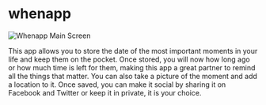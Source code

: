 whenapp
=======

![Whenapp Main Screen](https://github.com/renefs87/whenapp/blob/master/screen568x568.jpeg?raw=true)

This app allows you to store the date of the most important moments in your life and keep them on the pocket.  Once stored, you will now how long ago or how much time is left for them, making this app a great partner to remind all the things that matter. You can also take a picture of the moment and add a location to it. Once saved, you can make it social by sharing it on Facebook and Twitter or keep it in private, it is your choice.


